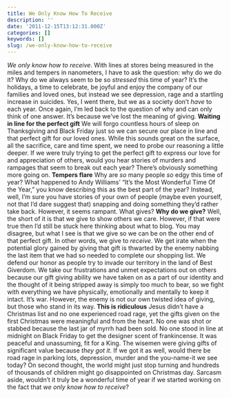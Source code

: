 ```yaml
---
title: We Only Know How To Receive
description: ''
date: '2011-12-15T13:12:31.000Z'
categories: []
keywords: []
slug: /we-only-know-how-to-receive
---
```

_We only know how to receive_. With lines at stores being measured in the miles and tempers in nanometers, I have to ask the question: why do we do it? Why do we always seem to be so _stressed_ this time of year? It’s the holidays, a time to celebrate, be joyful and enjoy the company of our families and loved ones, but instead we see depression, rage and a startling increase in suicides. Yes, I went there, but we as a society don’t _have_ to each year. Once again, I’m led back to the question of why and can only think of one answer. It’s because we’ve lost the meaning of giving.
**Waiting in line for the perfect gift**
We will forgo countless hours of sleep on Thanksgiving and Black Friday just so we can secure our place in line and that perfect gift for our loved ones. While this sounds great on the surface, all the sacrifice, care and time spent, we need to probe our reasoning a little deeper. If we were truly trying to get the perfect gift to express our love for and appreciation of others, would you hear stories of murders and rampages that seem to break out each year? There’s obviously something more going on.
**Tempers flare**
Why are _so_ many people _so_ edgy this time of year? What happened to Andy Williams’ “It’s the Most Wonderful Time Of the Year,” you know describing this as the best part of the year? Instead, well, I’m sure you have stories of your own of people (maybe even yourself, not that I’d dare suggest that) snapping and doing something they’d rather take back. However, it seems rampant. What gives?
**Why do we give?**
Well, the short of it is that we give to show others we care. However, if that were true then I’d still be stuck here thinking about what to blog. You may disagree, but what I see is that we give so we can be on the other end of that perfect gift. In other words, we give to _receive_. We get irate when the potential glory gained by giving that gift is thwarted by the enemy nabbing the last item that we had so needed to complete our shopping list. We defend our honor as people try to invade our territory in the land of Best Giverdom. We take our frustrations and unmet expectations out on others because our gift giving ability we have taken on as a part of our identity and the thought of it being stripped away is simply too much to bear, so we fight with everything we have physically, emotionally and mentally to keep it intact. It’s war. However, the enemy is not our own twisted idea of giving, but those who stand in its way.
**This is ridiculous**
Jesus didn’t have a Christmas list and no one experienced road rage, yet the gifts given on the first Christmas were meaningful and from the heart. No one was shot or stabbed because the last jar of myrrh had been sold. No one stood in line at midnight on Black Friday to get the designer scent of frankincense. It was peaceful and unassuming, fit for a King. The wisemen were giving gifts of significant value because _they got it_. If we got it as well, would there be road rage in parking lots, depression, murder and the you-name-it we see today? On second thought, the world might just stop turning and hundreds of thousands of children might go disappointed on Christmas day. Sarcasm aside, wouldn’t it truly be a wonderful time of year if we started working on the fact that _we only know how to receive_?
